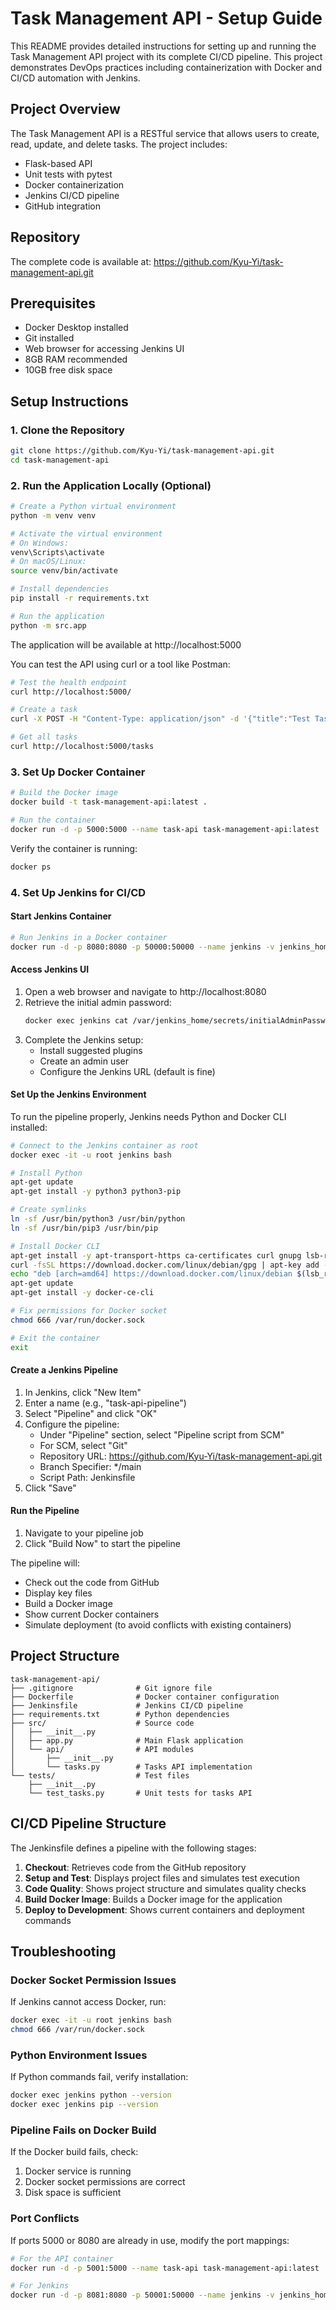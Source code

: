 # Task Management API - Setup Guide

This README provides detailed instructions for setting up and running the Task Management API project with its complete CI/CD pipeline. This project demonstrates DevOps practices including containerization with Docker and CI/CD automation with Jenkins.

## Project Overview

The Task Management API is a RESTful service that allows users to create, read, update, and delete tasks. The project includes:

- Flask-based API
- Unit tests with pytest
- Docker containerization
- Jenkins CI/CD pipeline
- GitHub integration

## Repository

The complete code is available at: https://github.com/Kyu-Yi/task-management-api.git

## Prerequisites

- Docker Desktop installed
- Git installed
- Web browser for accessing Jenkins UI
- 8GB RAM recommended
- 10GB free disk space

## Setup Instructions

### 1. Clone the Repository

```bash
git clone https://github.com/Kyu-Yi/task-management-api.git
cd task-management-api
```

### 2. Run the Application Locally (Optional)

```bash
# Create a Python virtual environment
python -m venv venv

# Activate the virtual environment
# On Windows:
venv\Scripts\activate
# On macOS/Linux:
source venv/bin/activate

# Install dependencies
pip install -r requirements.txt

# Run the application
python -m src.app
```

The application will be available at http://localhost:5000

You can test the API using curl or a tool like Postman:
```bash
# Test the health endpoint
curl http://localhost:5000/

# Create a task
curl -X POST -H "Content-Type: application/json" -d '{"title":"Test Task","description":"Task Description"}' http://localhost:5000/tasks

# Get all tasks
curl http://localhost:5000/tasks
```

### 3. Set Up Docker Container

```bash
# Build the Docker image
docker build -t task-management-api:latest .

# Run the container
docker run -d -p 5000:5000 --name task-api task-management-api:latest
```

Verify the container is running:
```bash
docker ps
```

### 4. Set Up Jenkins for CI/CD

#### Start Jenkins Container

```bash
# Run Jenkins in a Docker container
docker run -d -p 8080:8080 -p 50000:50000 --name jenkins -v jenkins_home:/var/jenkins_home -v /var/run/docker.sock:/var/run/docker.sock jenkins/jenkins:lts
```

#### Access Jenkins UI

1. Open a web browser and navigate to http://localhost:8080
2. Retrieve the initial admin password:
   ```bash
   docker exec jenkins cat /var/jenkins_home/secrets/initialAdminPassword
   ```
3. Complete the Jenkins setup:
   - Install suggested plugins
   - Create an admin user
   - Configure the Jenkins URL (default is fine)

#### Set Up the Jenkins Environment

To run the pipeline properly, Jenkins needs Python and Docker CLI installed:

```bash
# Connect to the Jenkins container as root
docker exec -it -u root jenkins bash

# Install Python
apt-get update
apt-get install -y python3 python3-pip

# Create symlinks
ln -sf /usr/bin/python3 /usr/bin/python
ln -sf /usr/bin/pip3 /usr/bin/pip

# Install Docker CLI
apt-get install -y apt-transport-https ca-certificates curl gnupg lsb-release
curl -fsSL https://download.docker.com/linux/debian/gpg | apt-key add -
echo "deb [arch=amd64] https://download.docker.com/linux/debian $(lsb_release -cs) stable" | tee /etc/apt/sources.list.d/docker.list > /dev/null
apt-get update
apt-get install -y docker-ce-cli

# Fix permissions for Docker socket
chmod 666 /var/run/docker.sock

# Exit the container
exit
```

#### Create a Jenkins Pipeline

1. In Jenkins, click "New Item"
2. Enter a name (e.g., "task-api-pipeline")
3. Select "Pipeline" and click "OK"
4. Configure the pipeline:
   - Under "Pipeline" section, select "Pipeline script from SCM"
   - For SCM, select "Git"
   - Repository URL: https://github.com/Kyu-Yi/task-management-api.git
   - Branch Specifier: */main
   - Script Path: Jenkinsfile
5. Click "Save"

#### Run the Pipeline

1. Navigate to your pipeline job
2. Click "Build Now" to start the pipeline

The pipeline will:
- Check out the code from GitHub
- Display key files
- Build a Docker image
- Show current Docker containers
- Simulate deployment (to avoid conflicts with existing containers)

## Project Structure

```
task-management-api/
├── .gitignore              # Git ignore file
├── Dockerfile              # Docker container configuration
├── Jenkinsfile             # Jenkins CI/CD pipeline
├── requirements.txt        # Python dependencies
├── src/                    # Source code
│   ├── __init__.py
│   ├── app.py              # Main Flask application
│   └── api/                # API modules
│       ├── __init__.py
│       └── tasks.py        # Tasks API implementation
└── tests/                  # Test files
    ├── __init__.py
    └── test_tasks.py       # Unit tests for tasks API
```

## CI/CD Pipeline Structure

The Jenkinsfile defines a pipeline with the following stages:

1. **Checkout**: Retrieves code from the GitHub repository
2. **Setup and Test**: Displays project files and simulates test execution
3. **Code Quality**: Shows project structure and simulates quality checks
4. **Build Docker Image**: Builds a Docker image for the application
5. **Deploy to Development**: Shows current containers and deployment commands

## Troubleshooting

### Docker Socket Permission Issues
If Jenkins cannot access Docker, run:
```bash
docker exec -it -u root jenkins bash
chmod 666 /var/run/docker.sock
```

### Python Environment Issues
If Python commands fail, verify installation:
```bash
docker exec jenkins python --version
docker exec jenkins pip --version
```

### Pipeline Fails on Docker Build
If the Docker build fails, check:
1. Docker service is running
2. Docker socket permissions are correct
3. Disk space is sufficient

### Port Conflicts
If ports 5000 or 8080 are already in use, modify the port mappings:
```bash
# For the API container
docker run -d -p 5001:5000 --name task-api task-management-api:latest

# For Jenkins
docker run -d -p 8081:8080 -p 50001:50000 --name jenkins -v jenkins_home:/var/jenkins_home -v /var/run/docker.sock:/var/run/docker.sock jenkins/jenkins:lts
```
